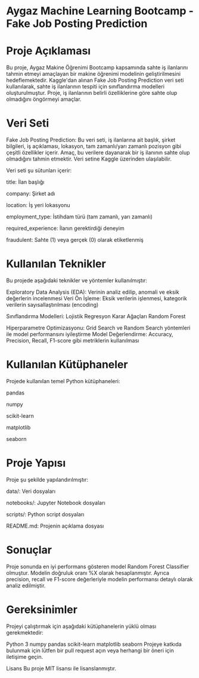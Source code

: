 # Aygaz Machine Learning Bootcamp - Fake Job Posting Prediction

# Proje Açıklaması
Bu proje, Aygaz Makine Öğrenimi Bootcamp kapsamında sahte iş ilanlarını tahmin etmeyi amaçlayan bir makine öğrenimi modelinin geliştirilmesini hedeflemektedir. Kaggle'dan alınan Fake Job Posting Prediction veri seti kullanılarak, sahte iş ilanlarının tespiti için sınıflandırma modelleri oluşturulmuştur. Proje, iş ilanlarının belirli özelliklerine göre sahte olup olmadığını öngörmeyi amaçlar.

# Veri Seti
Fake Job Posting Prediction: Bu veri seti, iş ilanlarına ait başlık, şirket bilgileri, iş açıklaması, lokasyon, tam zamanlı/yarı zamanlı pozisyon gibi çeşitli özellikler içerir. Amaç, bu verilere dayanarak bir iş ilanının sahte olup olmadığını tahmin etmektir. Veri setine Kaggle üzerinden ulaşılabilir.

Veri seti şu sütunları içerir:

title: İlan başlığı

company: Şirket adı

location: İş yeri lokasyonu

employment_type: İstihdam türü (tam zamanlı, yarı zamanlı)

required_experience: İlanın gerektirdiği deneyim

fraudulent: Sahte (1) veya gerçek (0) olarak etiketlenmiş


# Kullanılan Teknikler
Bu projede aşağıdaki teknikler ve yöntemler kullanılmıştır:

Exploratory Data Analysis (EDA): Verinin analiz edilip, anomali ve eksik değerlerin incelenmesi
Veri Ön İşleme: Eksik verilerin işlenmesi, kategorik verilerin sayısallaştırılması (encoding)

Sınıflandırma Modelleri:
Lojistik Regresyon
Karar Ağaçları
Random Forest

Hiperparametre Optimizasyonu: Grid Search ve Random Search yöntemleri ile model performansını iyileştirme
Model Değerlendirme: Accuracy, Precision, Recall, F1-score gibi metriklerin kullanılması

# Kullanılan Kütüphaneler
Projede kullanılan temel Python kütüphaneleri:

pandas

numpy

scikit-learn

matplotlib

seaborn


# Proje Yapısı
Proje şu şekilde yapılandırılmıştır:

data/: Veri dosyaları

notebooks/: Jupyter Notebook dosyaları

scripts/: Python script dosyaları

README.md: Projenin açıklama dosyası


# Sonuçlar
Proje sonunda en iyi performans gösteren model Random Forest Classifier olmuştur. Modelin doğruluk oranı %X olarak hesaplanmıştır. Ayrıca precision, recall ve F1-score değerleriyle modelin performansı detaylı olarak analiz edilmiştir.

# Gereksinimler
Projeyi çalıştırmak için aşağıdaki kütüphanelerin yüklü olması gerekmektedir:

Python 3
numpy
pandas
scikit-learn
matplotlib
seaborn
Projeye katkıda bulunmak için lütfen bir pull request açın veya herhangi bir öneri için iletişime geçin.

Lisans
Bu proje MIT lisansı ile lisanslanmıştır.
